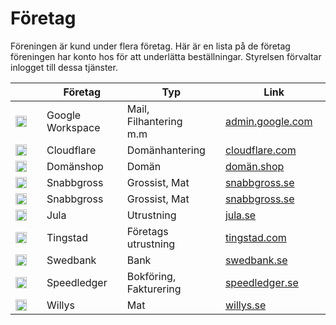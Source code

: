# Företag
Föreningen är kund under flera företag.
Här är en lista på de företag föreningen har konto hos för att underlätta beställningar.
Styrelsen förvaltar inlogget till dessa tjänster.

|                                               | Företag          | Typ                    | Link                                           | 
| --------------------------------------------- | ---------------- | ---------------------- | ---------------------------------------------- |
| ![🇬](https://www.google.com/favicon.ico)     | Google Workspace | Mail, Filhantering m.m | [admin.google.com](https://admin.google.com/)  |
| ![☁️](https://www.cloudflare.com/favicon.ico) | Cloudflare       | Domänhantering         | [cloudflare.com](https://www.cloudflare.com/)  |
| ![🛜](https://domän.shop/favicon.ico)         | Domänshop        | Domän                  | [domän.shop](https://domän.shop/)              |
| ![🍔](https://www.snabbgross.se/favicon.ico)  | Snabbgross       | Grossist, Mat          | [snabbgross.se](https://www.snabbgross.se/)    |
| ![🍔](https://www.snabbgross.se/favicon.ico)  | Snabbgross       | Grossist, Mat          | [snabbgross.se](https://www.snabbgross.se/)    |
| ![🇯](https://www.jula.se/favicon.ico)        | Jula             | Utrustning             | [jula.se](https://www.jula.se/)                |
| ![🇹](https://www.tingstad.com/favicon.ico)   | Tingstad         | Företags utrustning    | [tingstad.com](https://www.tingstad.com/se-sv) |
| ![🏦](https://www.swedbank.se/etc/designs/wcms/favicon/favicon-32x32.png)| Swedbank         | Bank                   | [swedbank.se](https://www.swedbank.se/)        |
| ![💸](https://www.speedledger.se/wp-content/themes/speedledger/images/favicon.png)| Speedledger      | Bokföring, Fakturering | [speedledger.se](https://www.speedledger.se/)  |
| ![🍔](https://www.willys.se/favicon.ico) | Willys | Mat | [willys.se](https://www.willys.se/)| 

<style>
    td {
        padding-right: 24px;
    }
    td img {
        width: 18px;
        height: 18px;
        font-size: 18px;
    }
</style>